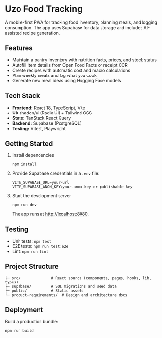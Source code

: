 # Uzo Food Tracking

A mobile-first PWA for tracking food inventory, planning meals, and logging consumption. The app uses Supabase for data storage and includes AI-assisted recipe generation.

## Features
- Maintain a pantry inventory with nutrition facts, prices, and stock status
- Autofill item details from Open Food Facts or receipt OCR
- Create recipes with automatic cost and macro calculations
- Plan weekly meals and log what you cook
- Generate new meal ideas using Hugging Face models

## Tech Stack
- **Frontend:** React 18, TypeScript, Vite
- **UI:** shadcn/ui (Radix UI) + Tailwind CSS
- **State:** TanStack React Query
- **Backend:** Supabase (PostgreSQL)
- **Testing:** Vitest, Playwright

## Getting Started
1. Install dependencies
   ```sh
   npm install
   ```
2. Provide Supabase credentials in a `.env` file:
   ```env
   VITE_SUPABASE_URL=your-url
   VITE_SUPABASE_ANON_KEY=your-anon-key or publishable key
   ```
3. Start the development server
   ```sh
   npm run dev
   ```
   The app runs at [http://localhost:8080](http://localhost:8080).

## Testing
- Unit tests: `npm test`
- E2E tests: `npm run test:e2e`
- Lint: `npm run lint`

## Project Structure
```
├─ src/              # React source (components, pages, hooks, lib, types)
├─ supabase/         # SQL migrations and seed data
├─ public/           # Static assets
└─ product-requirements/  # Design and architecture docs
```

## Deployment
Build a production bundle:
```sh
npm run build
```
